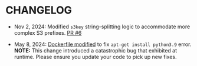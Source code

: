 # CHANGELOG

- Nov 2, 2024: Modified `s3key` string-splitting logic to accommodate more complex S3 prefixes. [PR #6](https://github.com/seqeralabs/datasets-automation-blog/pull/6)

- May 8, 2024: [Dockerfile modified](https://github.com/seqeralabs/datasets-automation-blog/pull/2) to fix `apt-get install python3.9` error. **NOTE:** This change introduced a catastrophic bug that exhibited at runtime. Please ensure you update your code to pick up new fixes.
